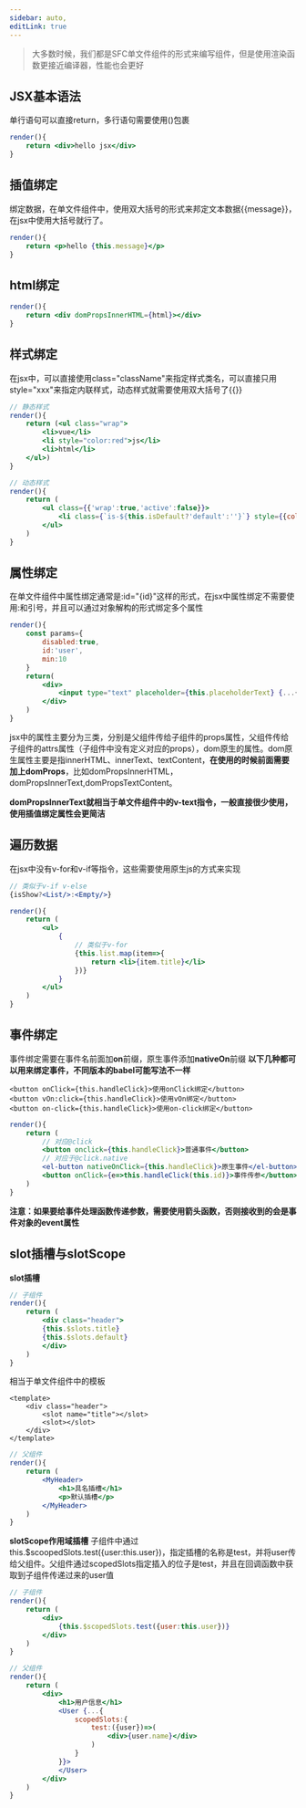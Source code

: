 ```yaml
---
sidebar: auto,
editLink: true
---
```


> 大多数时候，我们都是SFC单文件组件的形式来编写组件，但是使用渲染函数更接近编译器，性能也会更好

## JSX基本语法

单行语句可以直接return，多行语句需要使用()包裹

```jsx
render(){
    return <div>hello jsx</div>
}
```

## 插值绑定

绑定数据，在单文件组件中，使用双大括号的形式来邦定文本数据{{message}}，在jsx中使用大括号就行了。

```jsx
render(){
    return <p>hello {this.message}</p>
}
```
## html绑定
```jsx
render(){
    return <div domPropsInnerHTML={html}></div>
}
```

## 样式绑定
在jsx中，可以直接使用class="className"来指定样式类名，可以直接只用style="xxx"来指定内联样式，动态样式就需要使用双大括号了{{}}
```jsx
// 静态样式
render(){
    return (<ul class="wrap">
        <li>vue</li>
        <li style="color:red">js</li>
        <li>html</li>
    </ul>)
}
```
```jsx
// 动态样式
render(){
    return (
        <ul class={{'wrap':true,'active':false}}>
            <li class={`is-${this.isDefault?'default':''}`} style={{color:'red',fontSize:'14px'}}></li>
        </ul>
    )
}
```

## 属性绑定
在单文件组件中属性绑定通常是:id="{id}"这样的形式，在jsx中属性绑定不需要使用:和引号，并且可以通过对象解构的形式绑定多个属性
```jsx
render(){
    const params={
        disabled:true,
        id:'user',
        min:10
    }
    return(
        <div>
            <input type="text" placeholder={this.placeholderText} {...{attrs:params}} />
        </div>
    )
}
```
 jsx中的属性主要分为三类，分别是父组件传给子组件的props属性，父组件传给子组件的attrs属性（子组件中没有定义对应的props），dom原生的属性。dom原生属性主要是指innerHTML、innerText、textContent，**在使用的时候前面需要加上domProps**，比如domPropsInnerHTML，domPropsInnerText,domPropsTextContent。

**domPropsInnerText就相当于单文件组件中的v-text指令，一般直接很少使用，使用插值绑定属性会更简洁**

## 遍历数据
在jsx中没有v-for和v-if等指令，这些需要使用原生js的方式来实现
```jsx
// 类似于v-if v-else
{isShow?<List/>:<Empty/>}

render(){
    return (
        <ul>
            {
                // 类似于v-for
                {this.list.map(item=>{
                    return <li>{item.title}</li>
                })}
            }
        </ul>
    )
}


```

## 事件绑定
事件绑定需要在事件名前面加**on**前缀，原生事件添加**nativeOn**前缀
**以下几种都可以用来绑定事件，不同版本的babel可能写法不一样**
```
<button onClick={this.handleClick}>使用onClick绑定</button>
<button vOn:click={this.handleClick}>使用vOn绑定</button>
<button on-click={this.handleClick}>使用on-click绑定</button>
```
```jsx
render(){
    return (
        // 对应@click
        <button onclick={this.handleClick}>普通事件</button>
        // 对应于@click.native
        <el-button nativeOnClick={this.handleClick}>原生事件</el-button>
        <button onClick={e=>this.handleClick(this.id)}>事件传参</button>
    )    
}
```
**注意：如果要给事件处理函数传递参数，需要使用箭头函数，否则接收到的会是事件对象的event属性**


## slot插槽与slotScope
**slot插槽**

```jsx
// 子组件
render(){
    return (
        <div class="header">
        {this.$slots.title}
        {this.$slots.default}
        </div>
    )
}
```
相当于单文件组件中的模板
```vue
<template>
    <div class="header">
        <slot name="title"></slot>
        <slot></slot>
    </div>
</template>
```
```jsx
// 父组件
render(){
    return (
        <MyHeader>
            <h1>具名插槽</h1>
            <p>默认插槽</p>
        </MyHeader>
    )
}
```

**slotScope作用域插槽**
子组件中通过this.$scoopedSlots.test({user:this.user})，指定插槽的名称是test，并将user传给父组件。父组件通过scopedSlots指定插入的位子是test，并且在回调函数中获取到子组件传递过来的user值

```jsx
// 子组件
render(){
    return (
        <div>
            {this.$scopedSlots.test({user:this.user})}
        </div>
    )
}

```
```jsx
// 父组件
render(){
    return (
        <div>
            <h1>用户信息</h1>
            <User {...{
                scopedSlots:{
                    test:({user})=>(
                        <div>{user.name}</div>
                    )
                }
            }}>
            </User>
        </div>
    )
}

```


